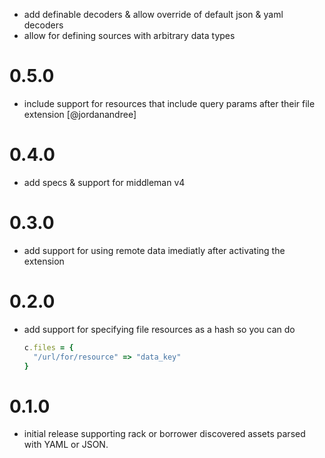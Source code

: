 - add definable decoders & allow override of default json & yaml decoders
- allow for defining sources with arbitrary data types

# 0.5.0
- include support for resources that include query params after their file extension [@jordanandree]

# 0.4.0
- add specs & support for middleman v4

# 0.3.0
- add support for using remote data imediatly after activating the extension

# 0.2.0
- add support for specifying file resources as a hash so you can do
  ```ruby
  c.files = {
    "/url/for/resource" => "data_key"
  }
  ```

# 0.1.0
- initial release supporting rack or borrower discovered assets parsed with YAML or JSON.
